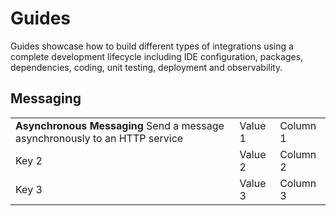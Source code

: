 # Guides

Guides showcase how to build different types of integrations using a complete development lifecycle including IDE configuration, packages, dependencies, coding, unit testing, deployment and observability.

## Messaging

<table border="0">
<tr>
    <td><b>Asynchronous Messaging</b>
    Send a message asynchronously to an HTTP service</td>
    <td>Value 1</td>
    <td>Column 1</td>
</tr>
<tr>
    <td>Key 2</td>
    <td>Value 2</td>
    <td>Column 2</td>
</tr>
<tr>
    <td>Key 3</td>
    <td>Value 3</td>
    <td>Column 3</td>
</tr>    
</table>
